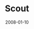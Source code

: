 ---
layout: music 
title: "Scout"
series: "The Drive"
date: 2008-01-10 
description: ""
audio: "http://s3.amazonaws.com/crossroadsaudiomessages/The_Drive_01_Scout_01-06-08_Tome.mp3"
audio-duration: "43:13"
src: "http://www.crossroads.net/players/media/series/380x293[1].jpg"
---